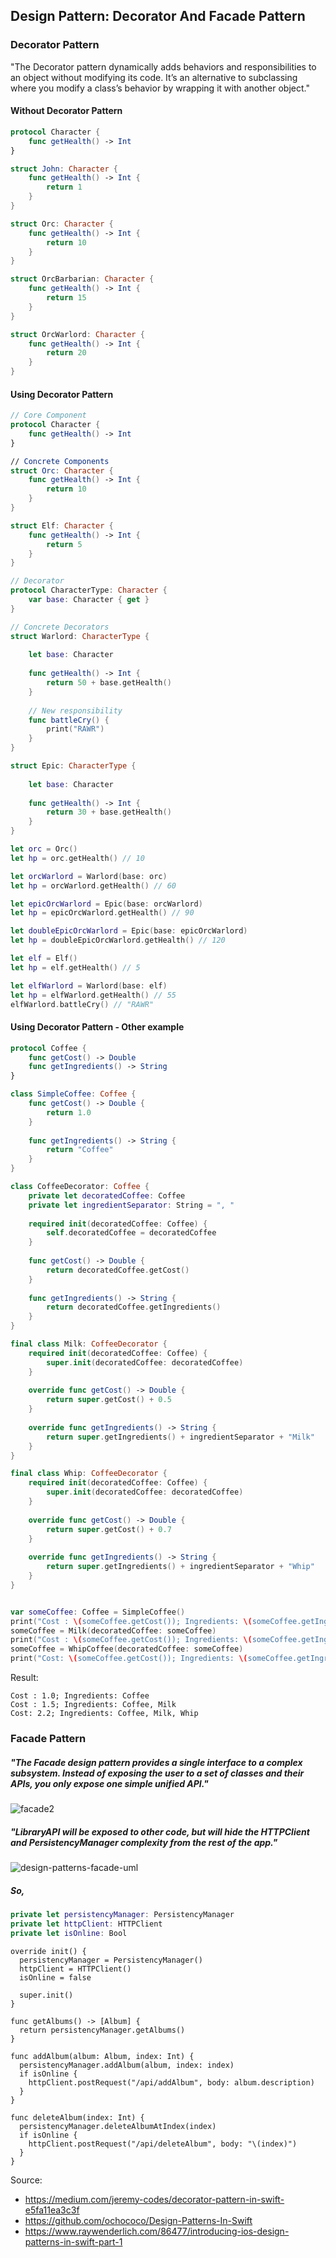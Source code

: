## Design Pattern: Decorator And Facade Pattern
### Decorator Pattern

"The Decorator pattern dynamically adds behaviors and responsibilities to an object without modifying its code. It’s an alternative to subclassing where you modify a class’s behavior by wrapping it with another object."

#### Without Decorator Pattern

```swift
protocol Character {
    func getHealth() -> Int
}

struct John: Character {  
    func getHealth() -> Int {
        return 1
    }
}

struct Orc: Character {
    func getHealth() -> Int {
        return 10
    }
}

struct OrcBarbarian: Character {
    func getHealth() -> Int {
        return 15
    }
}

struct OrcWarlord: Character {
    func getHealth() -> Int {
        return 20
    }
}
```

#### Using Decorator Pattern

```swift
// Core Component
protocol Character {
    func getHealth() -> Int
}

// Concrete Components
struct Orc: Character {
    func getHealth() -> Int {
        return 10
    }
}

struct Elf: Character {
    func getHealth() -> Int {
        return 5
    }
}

// Decorator
protocol CharacterType: Character {
    var base: Character { get }
}

// Concrete Decorators
struct Warlord: CharacterType {
    
    let base: Character
    
    func getHealth() -> Int {
        return 50 + base.getHealth()
    }
     
    // New responsibility
    func battleCry() {
        print("RAWR")   
    }
}

struct Epic: CharacterType {
    
    let base: Character
    
    func getHealth() -> Int {
        return 30 + base.getHealth()
    }
}

let orc = Orc()
let hp = orc.getHealth() // 10

let orcWarlord = Warlord(base: orc)
let hp = orcWarlord.getHealth() // 60

let epicOrcWarlord = Epic(base: orcWarlord)
let hp = epicOrcWarlord.getHealth() // 90

let doubleEpicOrcWarlord = Epic(base: epicOrcWarlord)
let hp = doubleEpicOrcWarlord.getHealth() // 120

let elf = Elf()
let hp = elf.getHealth() // 5

let elfWarlord = Warlord(base: elf)
let hp = elfWarlord.getHealth() // 55
elfWarlord.battleCry() // "RAWR"
```

#### Using Decorator Pattern - Other example
```swift
protocol Coffee {
	func getCost() -> Double
	func getIngredients() -> String
}

class SimpleCoffee: Coffee {
	func getCost() -> Double {
		return 1.0
	}
	
	func getIngredients() -> String {
		return "Coffee"
	}
}

class CoffeeDecorator: Coffee {
	private let decoratedCoffee: Coffee
	private let ingredientSeparator: String = ", "
	
	required init(decoratedCoffee: Coffee) {
		self.decoratedCoffee = decoratedCoffee
	}
	
	func getCost() -> Double {
		return decoratedCoffee.getCost()
	}
	
	func getIngredients() -> String {
		return decoratedCoffee.getIngredients()
	}
}

final class Milk: CoffeeDecorator {
	required init(decoratedCoffee: Coffee) {
		super.init(decoratedCoffee: decoratedCoffee)
	}
	
	override func getCost() -> Double {
		return super.getCost() + 0.5
	}
	
	override func getIngredients() -> String {
		return super.getIngredients() + ingredientSeparator + "Milk"
	}
}

final class Whip: CoffeeDecorator {
	required init(decoratedCoffee: Coffee) {
		super.init(decoratedCoffee: decoratedCoffee)
	}
	
	override func getCost() -> Double {
		return super.getCost() + 0.7
	}
	
	override func getIngredients() -> String {
		return super.getIngredients() + ingredientSeparator + "Whip"
	}
}


var someCoffee: Coffee = SimpleCoffee()
print("Cost : \(someCoffee.getCost()); Ingredients: \(someCoffee.getIngredients())")
someCoffee = Milk(decoratedCoffee: someCoffee)
print("Cost : \(someCoffee.getCost()); Ingredients: \(someCoffee.getIngredients())")
someCoffee = WhipCoffee(decoratedCoffee: someCoffee)
print("Cost: \(someCoffee.getCost()); Ingredients: \(someCoffee.getIngredients())")
```

Result:
```
Cost : 1.0; Ingredients: Coffee
Cost : 1.5; Ingredients: Coffee, Milk
Cost: 2.2; Ingredients: Coffee, Milk, Whip
```

### Facade Pattern
##### "The Facade design pattern provides a single interface to a complex subsystem. Instead of exposing the user to a set of classes and their APIs, you only expose one simple unified API."

![facade2](https://cloud.githubusercontent.com/assets/8895399/24435754/6753d390-1461-11e7-9993-9dbe9b900159.png)

##### "LibraryAPI will be exposed to other code, but will hide the HTTPClient and PersistencyManager complexity from the rest of the app."
![design-patterns-facade-uml](https://cloud.githubusercontent.com/assets/8895399/24435696/1326e988-1461-11e7-9eb0-bf5d2f921070.png)

##### So,
```swift
private let persistencyManager: PersistencyManager
private let httpClient: HTTPClient
private let isOnline: Bool
```

```
override init() {
  persistencyManager = PersistencyManager()
  httpClient = HTTPClient()
  isOnline = false
 
  super.init()
}
```

```
func getAlbums() -> [Album] {
  return persistencyManager.getAlbums()
}
 
func addAlbum(album: Album, index: Int) {
  persistencyManager.addAlbum(album, index: index)
  if isOnline {
    httpClient.postRequest("/api/addAlbum", body: album.description)
  }
}
 
func deleteAlbum(index: Int) {
  persistencyManager.deleteAlbumAtIndex(index)
  if isOnline {
    httpClient.postRequest("/api/deleteAlbum", body: "\(index)")
  }
}
```

Source: 
- https://medium.com/jeremy-codes/decorator-pattern-in-swift-e5fa11ea3c3f
- https://github.com/ochococo/Design-Patterns-In-Swift
- https://www.raywenderlich.com/86477/introducing-ios-design-patterns-in-swift-part-1
